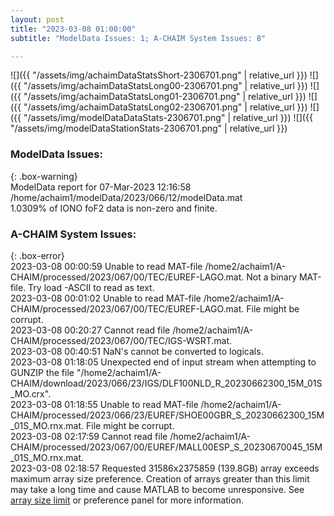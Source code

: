 ```yaml
---
layout: post
title: "2023-03-08 01:00:00"
subtitle: "ModelData Issues: 1; A-CHAIM System Issues: 8"

---
```


![]({{ "/assets/img/achaimDataStatsShort-2306701.png" | relative_url }})
![]({{ "/assets/img/achaimDataStatsLong00-2306701.png" | relative_url }})
![]({{ "/assets/img/achaimDataStatsLong01-2306701.png" | relative_url }})
![]({{ "/assets/img/achaimDataStatsLong02-2306701.png" | relative_url }})
![]({{ "/assets/img/modelDataDataStats-2306701.png" | relative_url }})
![]({{ "/assets/img/modelDataStationStats-2306701.png" | relative_url }})

### ModelData Issues:  
  
{: .box-warning}  
 ModelData report for 07-Mar-2023 12:16:58   
 /home/achaim1/modelData/2023/066/12/modelData.mat   
 1.0309% of IONO foF2 data is non-zero and finite.   
  
### A-CHAIM System Issues:  
  
{: .box-error}  
2023-03-08 00:00:59 Unable to read MAT-file /home2/achaim1/A-CHAIM/processed/2023/067/00/TEC/EUREF-LAGO.mat. Not a binary MAT-file. Try load -ASCII to read as text.  
2023-03-08 00:01:02 Unable to read MAT-file /home2/achaim1/A-CHAIM/processed/2023/067/00/TEC/EUREF-LAGO.mat. File might be corrupt.  
2023-03-08 00:20:27 Cannot read file /home2/achaim1/A-CHAIM/processed/2023/067/00/TEC/IGS-WSRT.mat.  
2023-03-08 00:40:51 NaN's cannot be converted to logicals.  
2023-03-08 01:18:05 Unexpected end of input stream when attempting to GUNZIP the file "/home2/achaim1/A-CHAIM/download/2023/066/23/IGS/DLF100NLD_R_20230662300_15M_01S_MO.crx".  
2023-03-08 01:18:55 Unable to read MAT-file /home2/achaim1/A-CHAIM/processed/2023/066/23/EUREF/SHOE00GBR_S_20230662300_15M_01S_MO.rnx.mat. File might be corrupt.  
2023-03-08 02:17:59 Cannot read file /home2/achaim1/A-CHAIM/processed/2023/067/00/EUREF/MALL00ESP_S_20230670045_15M_01S_MO.rnx.mat.  
2023-03-08 02:18:57 Requested 31586x2375859 (139.8GB) array exceeds maximum array size preference. Creation of arrays greater than this limit may take a long time and cause MATLAB to become unresponsive. See <a href="matlab: helpview([docroot '/matlab/helptargets.map'], 'matlab_env_workspace_prefs')">array size limit</a> or preference panel for more information.  
